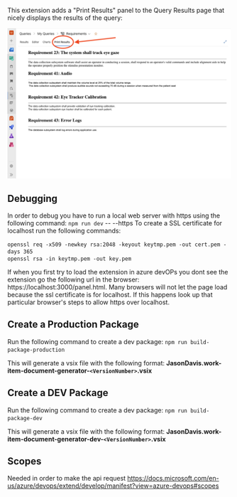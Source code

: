 This extension adds a "Print Results" panel to the Query Results page that nicely displays the results of the query:

![screenshot](public/screenshot1.png)

## Debugging
In order to debug you have to run a local web server with https using the following command:
`npm run dev` -- --https
To create a SSL certificate for localhost run the following commands:
```
openssl req -x509 -newkey rsa:2048 -keyout keytmp.pem -out cert.pem -days 365
openssl rsa -in keytmp.pem -out key.pem       
```

If when you first try to load the extension in azure devOPs you dont see the extension go the following url in the browser: https://localhost:3000/panel.html. Many browsers will not let the page load because the ssl certificate is for localhost. If this happens look up that particular browser's steps to allow https over localhost. 
 
## Create a Production Package
Run the following command to create a dev package:
`npm run build-package-production`

This will generate a vsix file with the following format: __JasonDavis.work-item-document-generator-`<VersionNumber>`.vsix__

## Create a DEV Package
Run the following command to create a dev package:
`npm run build-package-dev`

This will generate a vsix file with the following format: __JasonDavis.work-item-document-generator-dev-`<VersionNumber>`.vsix__

## Scopes
Needed in order to make the api request
https://docs.microsoft.com/en-us/azure/devops/extend/develop/manifest?view=azure-devops#scopes
